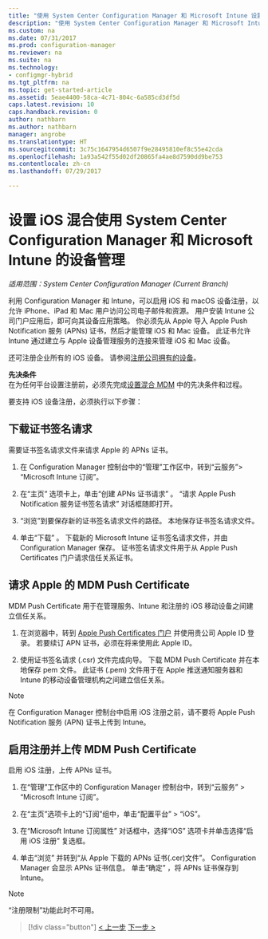```yaml
---
title: "使用 System Center Configuration Manager 和 Microsoft Intune 设置 iOS 和 Mac 混合设备管理 | Microsoft Docs"
description: "使用 System Center Configuration Manager 和 Microsoft Intune 设置 iOS 设备管理。"
ms.custom: na
ms.date: 07/31/2017
ms.prod: configuration-manager
ms.reviewer: na
ms.suite: na
ms.technology:
- configmgr-hybrid
ms.tgt_pltfrm: na
ms.topic: get-started-article
ms.assetid: 5eae4400-58ca-4c71-804c-6a585cd3df5d
caps.latest.revision: 10
caps.handback.revision: 0
author: nathbarn
ms.author: nathbarn
manager: angrobe
ms.translationtype: HT
ms.sourcegitcommit: 3c75c1647954d6507f9e28495810ef8c55e42cda
ms.openlocfilehash: 1a93a542f55d02df20865fa4ae8d7590dd9be753
ms.contentlocale: zh-cn
ms.lasthandoff: 07/29/2017

---
```

# <a name="set-up-ios-hybrid-device-management-with-system-center-configuration-manager-and-microsoft-intune"></a>设置 iOS 混合使用 System Center Configuration Manager 和 Microsoft Intune 的设备管理

*适用范围：System Center Configuration Manager (Current Branch)*

利用 Configuration Manager 和 Intune，可以启用 iOS 和 macOS 设备注册，以允许 iPhone、iPad 和 Mac 用户访问公司电子邮件和资源。 用户安装 Intune 公司门户应用后，即可向其设备应用策略。 你必须先从 Apple 导入 Apple Push Notification 服务 (APNs) 证书，然后才能管理 iOS 和 Mac 设备。 此证书允许 Intune 通过建立与 Apple 设备管理服务的连接来管理 iOS 和 Mac 设备。  

 还可注册企业所有的 iOS 设备。  请参阅[注册公司拥有的设备](enroll-company-owned-devices.md)。  

**先决条件**<br>
在为任何平台设置注册前，必须先完成[设置混合 MDM](setup-hybrid-mdm.md) 中的先决条件和过程。

要支持 iOS 设备注册，必须执行以下步骤：  

## <a name="download-a-certificate-signing-request"></a>下载证书签名请求
需要证书签名请求文件来请求 Apple 的 APNs 证书。  

1.  在 Configuration Manager 控制台中的“管理”工作区中，转到“云服务”> “Microsoft Intune 订阅”。  

2.  在“主页”  选项卡上，单击“创建 APNs 证书请求” 。 “请求 Apple Push Notification 服务证书签名请求”  对话框随即打开。  

3.  “浏览”到要保存新的证书签名请求文件的路径。 本地保存证书签名请求文件。  

4.  单击“下载” 。 下载新的 Microsoft Intune 证书签名请求文件，并由 Configuration Manager 保存。 证书签名请求文件用于从 Apple Push Certificates 门户请求信任关系证书。  

## <a name="request-an-mdm-push-certificate-from-apple"></a>请求 Apple 的 MDM Push Certificate
MDM Push Certificate 用于在管理服务、Intune 和注册的 iOS 移动设备之间建立信任关系。  

1.  在浏览器中，转到 [Apple Push Certificates 门户](http://go.microsoft.com/fwlink/?LinkId=269844) 并使用贵公司 Apple ID 登录。 若要续订 APN 证书，必须在将来使用此 Apple ID。  

2.  使用证书签名请求 (.csr) 文件完成向导。 下载 MDM Push Certificate 并在本地保存 pem 文件。 此证书 (.pem) 文件用于在 Apple 推送通知服务器和 Intune 的移动设备管理机构之间建立信任关系。  

> [!NOTE]  
>  在 Configuration Manager 控制台中启用 iOS 注册之前，请不要将 Apple Push Notification 服务 (APN) 证书上传到 Intune。  

## <a name="enable-enrollment-and-upload-the-mdm-push-certificate"></a>启用注册并上传 MDM Push Certificate
启用 iOS 注册，上传 APNs 证书。  

1.  在“管理”工作区中的 Configuration Manager 控制台中，转到“云服务” > “Microsoft Intune 订阅”。  

2.  在“主页”选项卡上的“订阅”组中，单击“配置平台” > “iOS”。  

3.  在“Microsoft Intune 订阅属性”  对话框中，选择“iOS”  选项卡并单击选择“启用 iOS 注册”  复选框。  
4.  单击“浏览” 并转到“从 Apple 下载的 APNs 证书(.cer)文件”。 Configuration Manager 会显示 APNs 证书信息。 单击“确定”  ，将 APNs 证书保存到 Intune。  

> [!NOTE]
> “注册限制”功能此时不可用。 

> [!div class="button"]
[< 上一步](create-service-connection-point.md)  [下一步 >](set-up-additional-management.md)

